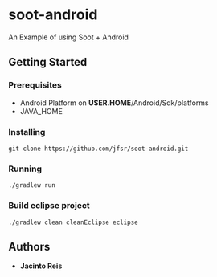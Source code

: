 # soot-android
An Example of using Soot + Android

## Getting Started


### Prerequisites
- Android Platform on **USER.HOME**/Android/Sdk/platforms
- JAVA_HOME

### Installing

```shell
git clone https://github.com/jfsr/soot-android.git
```

### Running

```shell
./gradlew run
```
 
### Build eclipse project

```shell
./gradlew clean cleanEclipse eclipse
```

## Authors

* **Jacinto Reis**
